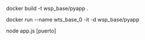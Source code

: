 <!-- BUILD IMAGE -->
docker build -t wsp_base/pyapp .

<!-- BUILD CONTAINER -->
docker run --name wts_base_0 -it -d wsp_base/pyapp

<!-- COMANDO DENTRO DEL CONTAINER YA CREADO -->

node app.js [puerto]